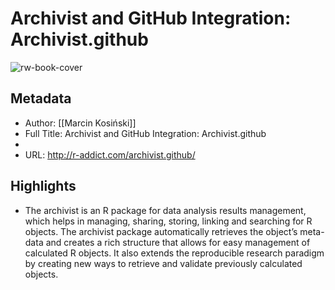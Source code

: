 # Archivist and GitHub Integration: Archivist.github

![rw-book-cover](https://readwise-assets.s3.amazonaws.com/static/images/article0.00998d930354.png)

## Metadata
- Author: [[Marcin Kosiński]]
- Full Title: Archivist and GitHub Integration: Archivist.github
- 
- URL: http://r-addict.com/archivist.github/

## Highlights
- The archivist is an R package for data analysis results management, which helps in managing, sharing, storing, linking and searching for R objects. The archivist package automatically retrieves the object’s meta-data and creates a rich structure that allows for easy management of calculated R objects. It also extends the reproducible research paradigm by creating new ways to retrieve and validate previously calculated objects.
